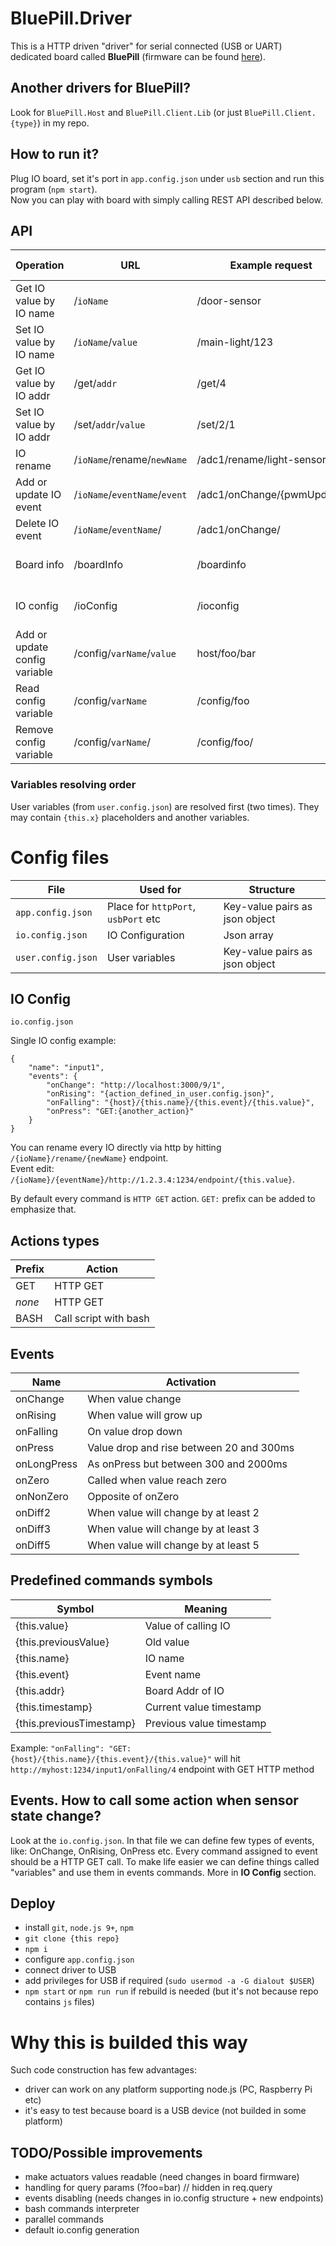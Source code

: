# BluePill.Driver

This is a HTTP driven "driver" for serial connected (USB or UART) dedicated board called **BluePill** (firmware can be found [here](https://github.com/tBlabs/BluePill.Firmware)).

## Another drivers for BluePill?

Look for `BluePill.Host` and `BluePill.Client.Lib` (or just `BluePill.Client.{type}`) in my repo.

## How to run it?

Plug IO board, set it's port in `app.config.json` under `usb` section and run this program (`npm start`).  
Now you can play with board with simply calling REST API described below.

## API

| Operation                      | URL                             | Example request             | Example response   |
| ------------------------------ | ------------------------------- | --------------------------- | ------------------ |
| Get IO value by IO name        | /`ioName`                       | /door-sensor                | 1                  |
| Set IO value by IO name        | /`ioName`/`value`               | /main-light/123             | *HTTP 202*         |
| Get IO value by IO addr        | /get/`addr`                     | /get/4                      | 12                 |
| Set IO value by IO addr        | /set/`addr`/`value`             | /set/2/1                    | *HTTP 202*         |
| IO rename                      | /`ioName`/rename/`newName`      | /adc1/rename/light-sensor   | *HTTP 200*         |
| Add or update IO event         | /`ioName`/`eventName`/`event`   | /adc1/onChange/{pwmUpdate}  | *HTTP 200*         |
| Delete IO event                | /`ioName`/`eventName`/          | /adc1/onChange/             | *HTTP 200*         |
| Board info                     | /boardInfo                      | /boardinfo                  | {json} *HTTP 200*  |
| IO config                      | /ioConfig                       | /ioconfig                   | (json} *HTTP 200*  |
| Add or update config variable  | /config/`varName`/`value`       | host/foo/bar                | foo=bar            |
| Read config variable           | /config/`varName`               | /config/foo                 | bar                |
| Remove config variable         | /config/`varName`/              | /config/foo/                | *HTTP 200*         |

### Variables resolving order

User variables (from `user.config.json`) are resolved first (two times). They may contain `{this.x}` placeholders and another variables.

# Config files

| File                | Used for                            | Structure                      |
| ------------------- | ----------------------------------- | ------------------------------ |
| `app.config.json`   | Place for `httpPort`, `usbPort` etc | Key-value pairs as json object |
| `io.config.json`    | IO Configuration                    | Json array                     |
| `user.config.json`  | User variables                      | Key-value pairs as json object |

## IO Config

`io.config.json`

Single IO config example:

```
{
    "name": "input1",   
    "events": {
        "onChange": "http://localhost:3000/9/1",
        "onRising": "{action_defined_in_user.config.json}",
        "onFalling": "{host}/{this.name}/{this.event}/{this.value}",
        "onPress": "GET:{another_action}"
    }
}
```
You can rename every IO directly via http by hitting `/{ioName}/rename/{newName}` endpoint.  
Event edit: `/{ioName}/{eventName}/http://1.2.3.4:1234/endpoint/{this.value}`.

By default every command is `HTTP GET` action. `GET:` prefix can be added to emphasize that.  

## Actions types

| Prefix  | Action                |
| ------- | --------------------- |
| GET     | HTTP GET              |
| *none*  | HTTP GET              |
| BASH    | Call script with bash |

## Events

| Name        | Activation                               |
| ----------- | ---------------------------------------- |
| onChange    | When value change                        |
| onRising    | When value will grow up                  |
| onFalling   | On value drop down                       |
| onPress     | Value drop and rise between 20 and 300ms |
| onLongPress | As onPress but between 300 and 2000ms    |
| onZero      | Called when value reach zero             |
| onNonZero   | Opposite of onZero                       |
| onDiff2     | When value will change by at least 2     |
| onDiff3     | When value will change by at least 3     |
| onDiff5     | When value will change by at least 5     |  

## Predefined commands symbols

| Symbol                    | Meaning                   |
| ------------------------- | ------------------------- |
| {this.value}              | Value of calling IO       |
| {this.previousValue}      | Old value                 |
| {this.name}               | IO name                   |
| {this.event}              | Event name                |
| {this.addr}               | Board Addr of IO          |
| {this.timestamp}          | Current value timestamp   |
| {this.previousTimestamp}  | Previous value timestamp  |

Example:
`"onFalling": "GET:{host}/{this.name}/{this.event}/{this.value}"`
will hit `http://myhost:1234/input1/onFalling/4` endpoint with GET HTTP method

## Events. How to call some action when sensor state change?

Look at the `io.config.json`. In that file we can define few types of events, like: OnChange, OnRising, OnPress etc.
Every command assigned to event should be a HTTP GET call. 
To make life easier we can define things called "variables" and use them in events commands. More in **IO Config** section.

## Deploy
- install `git`, `node.js 9+`, `npm`
- `git clone {this repo}`
- `npm i`
- configure `app.config.json`
- connect driver to USB
- add privileges for USB if required (`sudo usermod -a -G dialout $USER`)
- `npm start` or `npm run run` if rebuild is needed (but it's not because repo contains `js` files)

# Why this is builded this way
Such code construction has few advantages:
- driver can work on any platform supporting node.js (PC, Raspberry Pi etc)
- it's easy to test because board is a USB device (not builded in some platform)

## TODO/Possible improvements

- make actuators values readable (need changes in board firmware)
- handling for query params (?foo=bar) // hidden in req.query
- events disabling (needs changes in io.config structure + new endpoints)
- bash commands interpreter
- parallel commands
- default io.config generation
